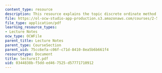 ```yaml
---
content_type: resource
description: This resource explains the topic discrete ordinate method.
file: https://ol-ocw-studio-app-production.s3.amazonaws.com/courses/2-58j-radiative-transfer-spring-2006/0344838bf5dded467525d57771710912_lecture17.pdf
file_type: application/pdf
learning_resource_types:
- Lecture Notes
ocw_type: OCWFile
parent_title: Lecture Notes
parent_type: CourseSection
parent_uid: 75cc6efa-c06f-c71d-8410-8ea5b6b661f4
resourcetype: Document
title: lecture17.pdf
uid: 0344838b-f5dd-ed46-7525-d57771710912
---
```

